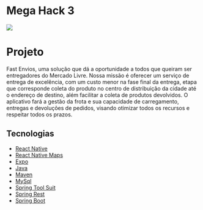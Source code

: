 # Mega Hack 3

![](https://media.giphy.com/media/mFMf7sVsE7doaNUvJM/giphy.gif)

# Projeto

Fast Envios, uma solução que dá a oportunidade a todos que queiram ser entregadores do Mercado Livre. Nossa missão é oferecer um serviço de entrega de excelência, com um custo menor na fase final da entrega, etapa que corresponde coleta do produto no centro de distribuição da cidade até o endereço de destino, além facilitar a coleta de produtos devolvidos. O aplicativo fará a gestão da frota e sua capacidade de carregamento, entregas e devoluções de pedidos, visando otimizar todos os recursos e respeitar todos os prazos.

## Tecnologias

- [React Native](https://facebook.github.io/react-native/)
- [React Native Maps](https://github.com/react-native-community/react-native-maps)
- [Expo](https://expo.io/)
- [Java](https://www.java.com/)
- [Maven](https://maven.apache.org/)
- [MySql](https://www.mysql.com/)
- [Spring Tool Suit](https://spring.io/)
- [Spring Rest](https://spring.io/)
- [Spring Boot](https://spring.io/)
